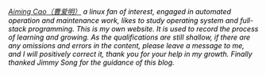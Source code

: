 <p style="font-style:italic;color:#000">
       <a href="/about">Aiming Cao（曹爱明）</a> a linux fan of interest, engaged in automated operation and maintenance work, likes to study operating system and full-stack programming. This is my own website. It is used to record the process of learning and growing. As the qualifications are still shallow, if there are any omissions and errors in the content, please leave a message to me, and I will positively correct it, thank you for your help in my growth. Finally thanked Jimmy Song for the guidance of this blog.
</p>
